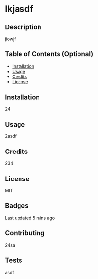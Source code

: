  
  # lkjasdf

  ## Description 
  
  jiowjf
  
  
  ## Table of Contents (Optional)
  
  * [Installation](#installation)
  * [Usage](#usage)
  * [Credits](#credits)
  * [License](#license)
  
  
  ## Installation
  
  24
  
  
  ## Usage 
  
  2asdf
  
  ## Credits
  
  234
  
  ## License
  
  MIT
  
  
  ## Badges
  
  Last updated 5 mins ago
  
  
  ## Contributing
  
  24sa
  
  ## Tests
  
  asdf
  